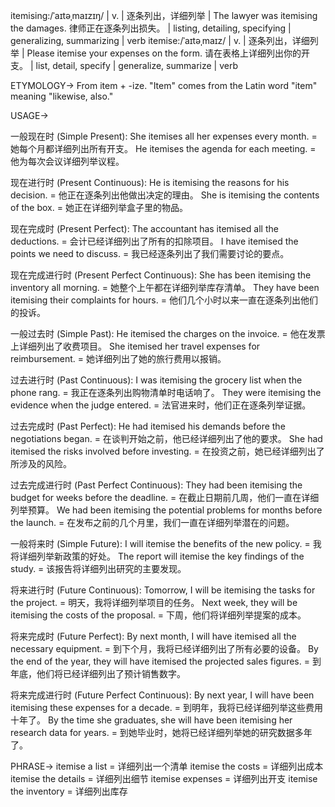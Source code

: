 itemising:/ˈaɪtəˌmaɪzɪŋ/ | v. | 逐条列出，详细列举 |  The lawyer was itemising the damages. 律师正在逐条列出损失。 |  listing, detailing, specifying | generalizing, summarizing | verb
itemise:/ˈaɪtəˌmaɪz/ | v. | 逐条列出，详细列举 | Please itemise your expenses on the form. 请在表格上详细列出你的开支。 | list, detail, specify | generalize, summarize | verb


ETYMOLOGY->
From item + -ize.  "Item" comes from the Latin word "item" meaning "likewise, also."


USAGE->

一般现在时 (Simple Present):
She itemises all her expenses every month. = 她每个月都详细列出所有开支。
He itemises the agenda for each meeting. = 他为每次会议详细列举议程。

现在进行时 (Present Continuous):
He is itemising the reasons for his decision. = 他正在逐条列出他做出决定的理由。
She is itemising the contents of the box. = 她正在详细列举盒子里的物品。

现在完成时 (Present Perfect):
The accountant has itemised all the deductions. = 会计已经详细列出了所有的扣除项目。
I have itemised the points we need to discuss. = 我已经逐条列出了我们需要讨论的要点。

现在完成进行时 (Present Perfect Continuous):
She has been itemising the inventory all morning. = 她整个上午都在详细列举库存清单。
They have been itemising their complaints for hours. = 他们几个小时以来一直在逐条列出他们的投诉。

一般过去时 (Simple Past):
He itemised the charges on the invoice. = 他在发票上详细列出了收费项目。
She itemised her travel expenses for reimbursement. = 她详细列出了她的旅行费用以报销。

过去进行时 (Past Continuous):
I was itemising the grocery list when the phone rang. = 我正在逐条列出购物清单时电话响了。
They were itemising the evidence when the judge entered. = 法官进来时，他们正在逐条列举证据。

过去完成时 (Past Perfect):
He had itemised his demands before the negotiations began. = 在谈判开始之前，他已经详细列出了他的要求。
She had itemised the risks involved before investing. = 在投资之前，她已经详细列出了所涉及的风险。

过去完成进行时 (Past Perfect Continuous):
They had been itemising the budget for weeks before the deadline. = 在截止日期前几周，他们一直在详细列举预算。
We had been itemising the potential problems for months before the launch. = 在发布之前的几个月里，我们一直在详细列举潜在的问题。

一般将来时 (Simple Future):
I will itemise the benefits of the new policy. = 我将详细列举新政策的好处。
The report will itemise the key findings of the study. = 该报告将详细列出研究的主要发现。

将来进行时 (Future Continuous):
Tomorrow, I will be itemising the tasks for the project. = 明天，我将详细列举项目的任务。
Next week, they will be itemising the costs of the proposal. = 下周，他们将详细列举提案的成本。

将来完成时 (Future Perfect):
By next month, I will have itemised all the necessary equipment. = 到下个月，我将已经详细列出了所有必要的设备。
By the end of the year, they will have itemised the projected sales figures. = 到年底，他们将已经详细列出了预计销售数字。

将来完成进行时 (Future Perfect Continuous):
By next year, I will have been itemising these expenses for a decade. = 到明年，我将已经详细列举这些费用十年了。
By the time she graduates, she will have been itemising her research data for years. = 到她毕业时，她将已经详细列举她的研究数据多年了。


PHRASE->
itemise a list = 详细列出一个清单
itemise the costs = 详细列出成本
itemise the details = 详细列出细节
itemise expenses = 详细列出开支
itemise the inventory = 详细列出库存
